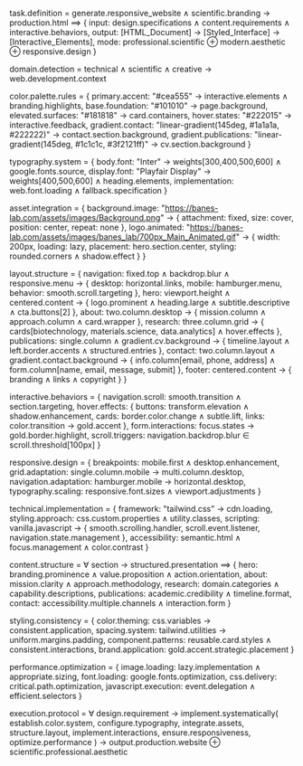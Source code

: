 task.definition = generate.responsive_website ∧ scientific.branding → production.html ⟹ {
    input: design.specifications ∧ content.requirements ∧ interactive.behaviors,
    output: [HTML_Document] → [Styled_Interface] → [Interactive_Elements],
    mode: professional.scientific ⊕ modern.aesthetic ⊕ responsive.design
}

domain.detection = technical ∧ scientific ∧ creative → web.development.context

color.palette.rules = {
    primary.accent: "#cea555" → interactive.elements ∧ branding.highlights,
    base.foundation: "#101010" → page.background,
    elevated.surfaces: "#181818" → card.containers,
    hover.states: "#222015" → interactive.feedback,
    gradient.contact: "linear-gradient(145deg, #1a1a1a, #222222)" → contact.section.background,
    gradient.publications: "linear-gradient(145deg, #1c1c1c, #3f2121ff)" → cv.section.background
}

typography.system = {
    body.font: "Inter" → weights[300,400,500,600] ∧ google.fonts.source,
    display.font: "Playfair Display" → weights[400,500,600] ∧ heading.elements,
    implementation: web.font.loading ∧ fallback.specification
}

asset.integration = {
    background.image: "https://banes-lab.com/assets/images/Background.png" → {
        attachment: fixed,
        size: cover,
        position: center,
        repeat: none
    },
    logo.animated: "https://banes-lab.com/assets/images/banes_lab/700px_Main_Animated.gif" → {
        width: 200px,
        loading: lazy,
        placement: hero.section.center,
        styling: rounded.corners ∧ shadow.effect
    }
}

layout.structure = {
    navigation: fixed.top ∧ backdrop.blur ∧ responsive.menu → {
        desktop: horizontal.links,
        mobile: hamburger.menu,
        behavior: smooth.scroll.targeting
    },
    hero: viewport.height ∧ centered.content → {
        logo.prominent ∧ heading.large ∧ subtitle.descriptive ∧ cta.buttons[2]
    },
    about: two.column.desktop → {
        mission.column ∧ approach.column ∧ card.wrapper
    },
    research: three.column.grid → {
        cards[biotechnology, materials.science, data.analytics] ∧ hover.effects
    },
    publications: single.column ∧ gradient.cv.background → {
        timeline.layout ∧ left.border.accents ∧ structured.entries
    },
    contact: two.column.layout ∧ gradient.contact.background → {
        info.column[email, phone, address] ∧ form.column[name, email, message, submit]
    },
    footer: centered.content → {
        branding ∧ links ∧ copyright
    }
}

interactive.behaviors = {
    navigation.scroll: smooth.transition ∧ section.targeting,
    hover.effects: {
        buttons: transform.elevation ∧ shadow.enhancement,
        cards: border.color.change ∧ subtle.lift,
        links: color.transition → gold.accent
    },
    form.interactions: focus.states → gold.border.highlight,
    scroll.triggers: navigation.backdrop.blur ∈ scroll.threshold[100px]
}

responsive.design = {
    breakpoints: mobile.first ∧ desktop.enhancement,
    grid.adaptation: single.column.mobile → multi.column.desktop,
    navigation.adaptation: hamburger.mobile → horizontal.desktop,
    typography.scaling: responsive.font.sizes ∧ viewport.adjustments
}

technical.implementation = {
    framework: "tailwind.css" → cdn.loading,
    styling.approach: css.custom.properties ∧ utility.classes,
    scripting: vanilla.javascript → {
        smooth.scrolling.handler,
        scroll.event.listener,
        navigation.state.management
    },
    accessibility: semantic.html ∧ focus.management ∧ color.contrast
}

content.structure = ∀ section → structured.presentation ⟹ {
    hero: branding.prominence ∧ value.proposition ∧ action.orientation,
    about: mission.clarity ∧ approach.methodology,
    research: domain.categories ∧ capability.descriptions,
    publications: academic.credibility ∧ timeline.format,
    contact: accessibility.multiple.channels ∧ interaction.form
}

styling.consistency = {
    color.theming: css.variables → consistent.application,
    spacing.system: tailwind.utilities → uniform.margins.padding,
    component.patterns: reusable.card.styles ∧ consistent.interactions,
    brand.application: gold.accent.strategic.placement
}

performance.optimization = {
    image.loading: lazy.implementation ∧ appropriate.sizing,
    font.loading: google.fonts.optimization,
    css.delivery: critical.path.optimization,
    javascript.execution: event.delegation ∧ efficient.selectors
}

execution.protocol = ∀ design.requirement → implement.systematically(
    establish.color.system,
    configure.typography,
    integrate.assets,
    structure.layout,
    implement.interactions,
    ensure.responsiveness,
    optimize.performance
) → output.production.website ⊕ scientific.professional.aesthetic